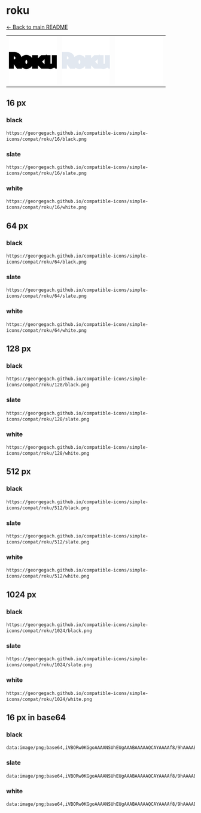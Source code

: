# roku

[← Back to main README](../../README.md)

<table><tr>
  <td><img src="./128/black.png" width="128" alt="roku black icon" /></td>
  <td><img src="./128/slate.png" width="128" alt="roku slate icon" /></td>
  <td><img src="./128/white.png" width="128" alt="roku white icon" /></td>
</tr></table>

## 16 px

### black
```
https://georgegach.github.io/compatible-icons/simple-icons/compat/roku/16/black.png
```

### slate
```
https://georgegach.github.io/compatible-icons/simple-icons/compat/roku/16/slate.png
```

### white
```
https://georgegach.github.io/compatible-icons/simple-icons/compat/roku/16/white.png
```

## 64 px

### black
```
https://georgegach.github.io/compatible-icons/simple-icons/compat/roku/64/black.png
```

### slate
```
https://georgegach.github.io/compatible-icons/simple-icons/compat/roku/64/slate.png
```

### white
```
https://georgegach.github.io/compatible-icons/simple-icons/compat/roku/64/white.png
```

## 128 px

### black
```
https://georgegach.github.io/compatible-icons/simple-icons/compat/roku/128/black.png
```

### slate
```
https://georgegach.github.io/compatible-icons/simple-icons/compat/roku/128/slate.png
```

### white
```
https://georgegach.github.io/compatible-icons/simple-icons/compat/roku/128/white.png
```

## 512 px

### black
```
https://georgegach.github.io/compatible-icons/simple-icons/compat/roku/512/black.png
```

### slate
```
https://georgegach.github.io/compatible-icons/simple-icons/compat/roku/512/slate.png
```

### white
```
https://georgegach.github.io/compatible-icons/simple-icons/compat/roku/512/white.png
```

## 1024 px

### black
```
https://georgegach.github.io/compatible-icons/simple-icons/compat/roku/1024/black.png
```

### slate
```
https://georgegach.github.io/compatible-icons/simple-icons/compat/roku/1024/slate.png
```

### white
```
https://georgegach.github.io/compatible-icons/simple-icons/compat/roku/1024/white.png
```

## 16 px in base64

### black
```
data:image/png;base64,iVBORw0KGgoAAAANSUhEUgAAABAAAAAQCAYAAAAf8/9hAAAABmJLR0QA/wD/AP+gvaeTAAAAtklEQVQ4je3QvUqCARjF8d/bq6GICA5N4g14C04OeQkNehkOXYRbdC/eQYuINgUOGjQ0VOBnikkNPoFr5OiBMz1f/+dw1kn0hEc8oP7X4QTfmGMTvkMbS9yjgwE+0EQOU4xw/btgghSX4TWK2CIfh+AdGazwgsZFFCqo4gpl9PGGfdQL+EL3iDw5fuE50JK48BkEmyDYR982etJwKcEQPcxw4xBoDYvI4DaIxmhhhyxeI6ez/qsfDekq1jShv+kAAAAASUVORK5CYII=
```

### slate
```
data:image/png;base64,iVBORw0KGgoAAAANSUhEUgAAABAAAAAQCAYAAAAf8/9hAAAABmJLR0QA/wD/AP+gvaeTAAAA8UlEQVQ4je2RwSpEARhGz/ffa5pJQ1lYSDyAt7DgESx4DMpD2GneZR7AclJjpShDyiyY0Ax3cP/PQuzFjrP96tTpg39+jAY3o9OQXkATZ+ytLs0dfUtwNbw38CiowFVtHYa8A4whOrZ3QxynGIXZTNEkcxAR/TQbn4ILQWFoCDVsP1m0MdMQLUAGDHfCpRQTrGuT6wFgvGxYARaNF5B7gltJ9cfOLOLNoQMA24JaXwk2l0jNABmXyM9YbUMV0LKoSWwxFQhU4CwIzZdAP8luRDw42ZJ8YrSGfQ7qOLQvu+eIM5zbwKvxjNBQyfi33vzTvAPwd3w/4TQPQgAAAABJRU5ErkJggg==
```

### white
```
data:image/png;base64,iVBORw0KGgoAAAANSUhEUgAAABAAAAAQCAYAAAAf8/9hAAAABmJLR0QA/wD/AP+gvaeTAAAAvElEQVQ4je3QPS7EcRjE8c/PIkREolCJC+wVVAqOoOAYCofQibu4gUbEbiVRIFEokHhfYTOa538A2XYnmWryzHzzMNXkSnKVZJjkLMnmf+9bkuAVo/Ix9vGOExzgAs/YwQJuMcB2V3CDHubLn1jGNxbRavAJs/jAPbZmKljHBtawinM8Ylz5En5x1JF3pR3BXaG1WvgqglERjJEiakXbw0pLcolTvGAXQ/TxVj84LKJr7OEHc3ioP001qf4AQ9RCvnIOhagAAAAASUVORK5CYII=
```

